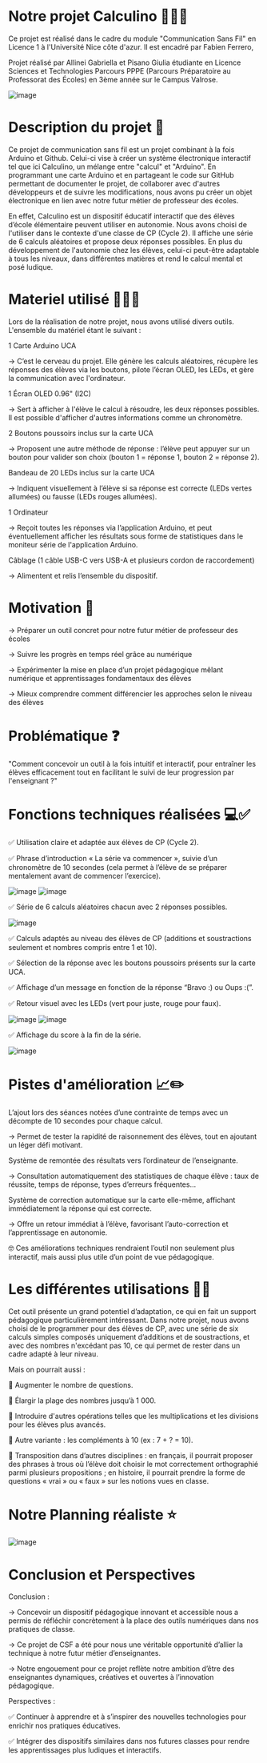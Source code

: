 # Notre projet Calculino 🏫👩‍🏫
Ce projet est réalisé dans le cadre du module "Communication Sans Fil" en Licence 1 à l'Université Nice côte d'azur. Il est encadré par Fabien Ferrero, 

Projet réalisé par Allinei Gabriella et Pisano Giulia étudiante en Licence Sciences et Technologies Parcours PPPE (Parcours Préparatoire au Professorat des Écoles) en 3ème année sur le Campus Valrose. 

![image](https://github.com/user-attachments/assets/fc6ba4a5-c78a-49b1-a148-e48369347f2c)

# Description du projet 📝

Ce projet de communication sans fil est un projet combinant à la fois Arduino et Github. Celui-ci vise à créer un système électronique interactif tel que ici Calculino, un mélange entre "calcul" et "Arduino". En programmant une carte Arduino et en partageant le code sur GitHub permettant de documenter le projet, de collaborer avec d'autres développeurs et de suivre les modifications, nous avons pu créer un objet électronique en lien avec notre futur métier de professeur des écoles.

En effet, Calculino est un dispositif éducatif interactif que des élèves d’école élémentaire peuvent utiliser en autonomie. Nous avons choisi de l'utiliser dans le contexte d'une classe de CP (Cycle 2).  Il affiche une série de 6 calculs aléatoires et propose deux réponses possibles. En plus du développement de l'autonomie chez les élèves, celui-ci peut-être adaptable à tous les niveaux, dans différentes matières et rend le calcul mental et posé ludique.

# Materiel utilisé 👩‍💻🔧

Lors de la réalisation de notre projet, nous avons utilisé divers outils. L'ensemble du matériel étant le suivant :

1 Carte Arduino UCA

→ C’est le cerveau du projet. Elle génère les calculs aléatoires, récupère les réponses des élèves via les boutons, pilote l’écran OLED, les LEDs, et gère la communication avec l'ordinateur.

1 Écran OLED 0.96" (I2C)

→ Sert à afficher à l'élève le calcul à résoudre, les deux réponses possibles. Il est possible d'afficher d'autres informations comme un chronomètre. 

2 Boutons poussoirs inclus sur la carte UCA

→ Proposent une autre méthode de réponse : l’élève peut appuyer sur un bouton pour valider son choix (bouton 1 = réponse 1, bouton 2 = réponse 2).

Bandeau de 20 LEDs inclus sur la carte UCA

→ Indiquent visuellement à l’élève si sa réponse est correcte (LEDs vertes allumées) ou fausse (LEDs rouges allumées).

1 Ordinateur

→ Reçoit toutes les réponses via l’application Arduino, et peut éventuellement afficher les résultats sous forme de statistiques dans le moniteur série de l'application Arduino.

Câblage (1 câble USB-C vers USB-A et plusieurs cordon de raccordement)

→ Alimentent et relis l’ensemble du dispositif.

# Motivation 💪

-> Préparer un outil concret pour notre futur métier de professeur des écoles 

-> Suivre les progrès en temps réel grâce au numérique

-> Expérimenter la mise en place d’un projet pédagogique mêlant numérique et apprentissages fondamentaux des élèves 

-> Mieux comprendre comment différencier les approches selon le niveau des élèves

# Problématique ❓

"Comment concevoir un outil à la fois intuitif et interactif, pour entraîner les élèves efficacement tout en facilitant le suivi de leur progression par l'enseignant ?" 

# Fonctions techniques réalisées 💻✅

✅ Utilisation claire et adaptée aux élèves de CP (Cycle 2).

✅ Phrase d’introduction « La série va commencer », suivie d’un chronomètre de 10 secondes (cela permet à l’élève de se préparer mentalement avant de commencer l’exercice).

![image](https://github.com/user-attachments/assets/0d7e6bb9-43cc-47dd-976e-361d369a755a)
![image](https://github.com/user-attachments/assets/7a842ada-8458-4487-8b91-9275a5e66cd3)

✅ Série de 6 calculs aléatoires chacun avec 2 réponses possibles.

![image](https://github.com/user-attachments/assets/d2bb4df6-bfbe-4e59-87c0-1eb91616a487)

✅ Calculs adaptés au niveau des élèves de CP (additions et soustractions seulement et nombres compris entre 1 et 10).

✅ Sélection de la réponse avec les boutons poussoirs présents sur la carte UCA.

✅ Affichage d’un message en fonction de la réponse “Bravo :) ou Oups :(”.

✅ Retour visuel avec les LEDs (vert pour juste, rouge pour faux).

![image](https://github.com/user-attachments/assets/016dbead-c963-46cd-b040-aff16b8a152e)
![image](https://github.com/user-attachments/assets/daf8477f-39bc-4883-be00-b5ac13a987e4)

✅ Affichage du score à la fin de la série.

![image](https://github.com/user-attachments/assets/ccb6a569-e301-41fd-b8e4-7e7c0e3c5d63)


# Pistes d'amélioration 📈✏️

L’ajout lors des séances notées d’une contrainte de temps avec un décompte de 10 secondes pour chaque calcul.

-> Permet de tester la rapidité de raisonnement des élèves, tout en ajoutant un léger défi motivant. 

Système de remontée des résultats vers l’ordinateur de l’enseignante.

-> Consultation automatiquement des statistiques de chaque élève : taux de réussite, temps de réponse, types d’erreurs fréquentes… 

Système de correction automatique sur la carte elle-même, affichant immédiatement la réponse qui est correcte. 

-> Offre un retour immédiat à l’élève, favorisant l’auto-correction et l’apprentissage en autonomie. 

🤓 Ces améliorations techniques rendraient l’outil non seulement plus interactif, mais aussi plus utile d’un point de vue pédagogique.

# Les différentes utilisations 👩‍🏫

Cet outil présente un grand potentiel d’adaptation, ce qui en fait un support pédagogique particulièrement intéressant. Dans notre projet, nous avons choisi de le programmer pour des élèves de CP, avec une série de six calculs simples composés uniquement d’additions et de soustractions, et avec des nombres n'excédant pas 10, ce qui permet de rester dans un cadre adapté à leur niveau.

Mais on pourrait aussi : 

📌 Augmenter le nombre de questions.

📌 Élargir la plage des nombres jusqu’à 1 000.

📌 Introduire d'autres opérations telles que les multiplications et les divisions pour les élèves plus avancés. 

📌 Autre variante : les compléments à 10 (ex : 7 + ? = 10). 

📌 Transposition dans d’autres disciplines : en français, il pourrait proposer des phrases à trous où l’élève doit choisir le mot correctement orthographié parmi plusieurs propositions ; en histoire, il pourrait prendre la forme de questions « vrai » ou « faux » sur les notions vues en classe.

# Notre Planning réaliste ⭐️

![image](https://github.com/user-attachments/assets/d4212f84-b584-4a0d-be0c-a9056a3cca11)

# Conclusion et Perspectives 

Conclusion :

-> Concevoir un dispositif pédagogique innovant et accessible nous a permis de réfléchir concrètement à la place des outils numériques dans nos pratiques de classe.

-> Ce projet de CSF a été pour nous une véritable opportunité d’allier la technique à notre futur métier d’enseignantes.

-> Notre engouement pour ce projet reflète notre ambition d’être des enseignantes dynamiques, créatives et ouvertes à l’innovation pédagogique.

Perspectives : 

✅ Continuer à apprendre et à s’inspirer des nouvelles technologies pour enrichir nos pratiques éducatives.

✅ Intégrer des dispositifs similaires dans nos futures classes pour rendre les apprentissages plus ludiques et interactifs.

